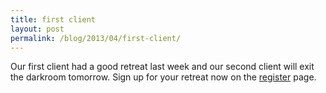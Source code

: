 ```yaml
---
title: first client
layout: post
permalink: /blog/2013/04/first-client/
---
```


Our first client had a good retreat last week and our second client will exit the darkroom tomorrow. Sign up for your retreat now on the [register][1] page.

   [1]: /prepare/
